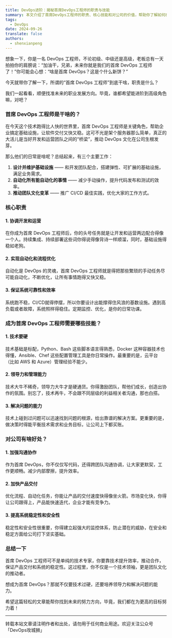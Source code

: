 ```yaml
---
title: DevOps进阶：揭秘首席DevOps工程师的职责与技能
summary: 本文介绍了首席DevOps工程师的职责、核心技能和对公司的价值，帮助你了解如何在DevOps领域实现职业发展。
tags:
  - DevOps
date: 2024-09-26
translate: false
authors:
  - shenxianpeng
---
```


想象一下，你是一名 DevOps 工程师，不论初级、中级还是高级，老板总有一天拍拍你的肩膀说：“加油干，兄弟，未来你就是我们的首席 DevOps 工程师了！”你可能会心想：“啥是首席 DevOps？这是个什么新饼？”

今天就带你了解一下，所谓的“首席 DevOps 工程师”到底干啥，职责是什么？

我们一起看看，顺便找准未来的职业发展方向。毕竟，谁都希望能进阶到高级角色嘛，对吧？


### 首席 DevOps 工程师是干啥的？

在今天这个技术跑得比人快的世界里，首席 DevOps 工程师是关键角色，帮助企业搞定基础设施，让软件交付又快又稳。这可不光是架个服务器那么简单，真正的大活儿是当好开发和运营团队之间的“桥梁”，推动 DevOps 文化在公司生根发芽。

那么他们的日常是啥呢？总结起来，有三个主要工作：

1. **设计并维护基础设施** —— 和开发团队配合，搭建弹性、可扩展的基础设施，满足业务需求。
2. **自动化所有能自动化的事情** —— 减少手动操作，提升代码发布和测试的效率。
3. **推动团队文化变革** —— 推广 CI/CD 最佳实践，优化大家的工作方式。

### 核心职责

#### 1. 协调开发和运营

在你成为首席 DevOps 工程师后，你的头号任务就是让开发和运营两边配合得像一个人。持续集成、持续部署这些词你得说得像背诗一样顺溜，同时，基础设施得稳如老狗。

#### 2. 实现自动化和流程优化

自动化是 DevOps 的灵魂，首席 DevOps 工程师就是得把那些繁琐的手动任务尽可能自动化，不断优化，让所有事情跑得又快又稳。

#### 3. 保证系统可靠性和效率

系统跑不稳，CI/CD就得停摆，所以你要设计出能撑得住风浪的基数设施。遇到高负载或者故障，系统照样得稳住。定期监控、优化，是你的日常功课。

### 成为首席 DevOps 工程师需要哪些技能？

#### 1. 技术要硬

技术基础是标配，Python、Bash 这些脚本语言得熟悉，Docker 这种容器技术也得懂，Ansible、Chef 这些配置管理工具是你日常操作。最重要的是，云平台（比如 AWS 和 Azure）管理经验不能少。

#### 2. 领导力和管理能力

技术大牛不稀奇，领导力大牛才是硬通货。你得激励团队，帮他们成长，创造出协作的氛围。别忘了，技术再牛，不会跟不同层级的利益相关者沟通，那也白搭。

#### 3. 解决问题的能力

技术上碰到过问题可以迅速找到问题的根源，给出靠谱的解决方案。更重要的是，做决策时得能平衡技术需求和业务目标，让公司上下都买账。

### 对公司有啥好处？

#### 1. 加强沟通协作

作为首席 DevOps，你不仅仅写代码，还得跨团队沟通协调，让大家更默契，工作更顺畅。减少内部摩擦，提升效率。

#### 2. 加快产品交付

优化流程、自动化任务，你能让产品的交付速度快得像坐火箭。市场变化快，你得让公司跟得上，产品能快速迭代，企业才能有竞争力。

#### 3. 提高系统稳定性和安全性

稳定性和安全性很重要，你得建立起强大的监控体系，防止潜在的威胁，在安全和稳定方面给公司打下坚实基础。

### 总结一下

首席 DevOps 工程师可不是单纯的技术专家，你要靠技术提升效率，推动合作，保证产品交付和系统的稳定性。这过程里，你不仅是一个技术领袖，更是团队文化的推动者。

想成为首席 DevOps？那就不仅要技术过硬，还要培养领导力和解决问题的能力。

希望这篇轻松的文章能帮你找到未来的努力方向，毕竟，我们都在为更高的目标努力着！

---

转载本站文章请注明作者和出处，请勿用于任何商业用途。欢迎关注公众号「DevOps攻城狮」
